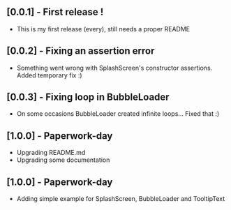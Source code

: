 ## [0.0.1] - First release !

* This is my first release (every), still needs a proper README

## [0.0.2] - Fixing an assertion error

* Something went wrong with SplashScreen's constructor assertions. Added temporary fix :) 

## [0.0.3] - Fixing loop in BubbleLoader

* On some occasions BubbleLoader created infinite loops... Fixed that :)

## [1.0.0] - Paperwork-day

* Upgrading README.md 
* Upgrading some documentation

## [1.0.0] - Paperwork-day

* Adding simple example for SplashScreen, BubbleLoader and TooltipText 
